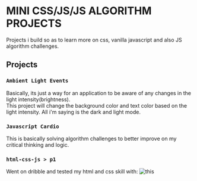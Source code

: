# MINI CSS/JS/JS ALGORITHM PROJECTS

Projects i build so as to learn more on css, vanilla javascript and also JS algorithm challenges.

## Projects

### `Ambient Light Events`

Basically, its just a way for an application to be aware of any changes in the light intensity(brightness).  
This project will change the background color and text color based on the light intensity. All i'm saying is the dark and light mode.

### `Javascript Cardio`

This is basically solving algorithm challenges to better improve on my critical thinking and logic.

### `html-css-js > p1`

Went on dribble and tested my html and css skill with:
![this](../master/html-css-js/p1/images/8a64e0da2b2c01f58beecaff2b02e9af.png)
